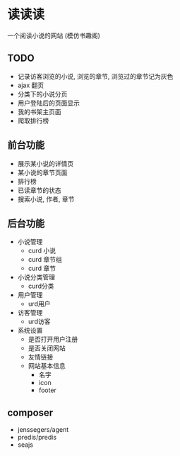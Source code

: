 # 读读读

一个阅读小说的网站 (模仿书趣阁)

## TODO
- 记录访客浏览的小说, 浏览的章节, 浏览过的章节记为灰色
- ajax 翻页
- 分类下的小说分页
- 用户登陆后的页面显示
- 我的书架主页面
- 爬取排行榜

## 前台功能
- 展示某小说的详情页
- 某小说的章节页面
- 排行榜
- 已读章节的状态
- 搜索小说, 作者, 章节

## 后台功能
- 小说管理
    - curd 小说
    - curd 章节组
    - curd 章节
- 小说分类管理
    - curd分类
- 用户管理
    - urd用户
- 访客管理
    - urd访客
- 系统设置
    - 是否打开用户注册
    - 是否关闭网站
    - 友情链接
    - 网站基本信息
        - 名字
        - icon
        - footer

## composer
- jenssegers/agent
- predis/predis
- seajs
